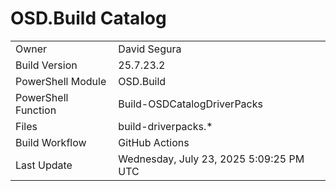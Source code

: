 ﻿# OSD.Build Catalog

| | |
|-|-|
| Owner | David Segura |
| Build Version | 25.7.23.2 |
| PowerShell Module | OSD.Build |
| PowerShell Function | Build-OSDCatalogDriverPacks |
| Files | build-driverpacks.* |
| Build Workflow | GitHub Actions |
| Last Update | Wednesday, July 23, 2025 5:09:25 PM UTC |
